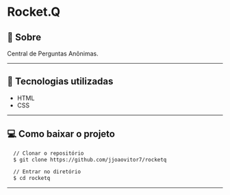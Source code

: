 # Rocket.Q

## :scroll: Sobre

Central de Perguntas Anônimas.

---

## :rocket: Tecnologias utilizadas

- HTML
- CSS

---

## :computer: Como baixar o projeto

```bash
  // Clonar o repositório
  $ git clone https://github.com/jjoaovitor7/rocketq

  // Entrar no diretório
  $ cd rocketq
```

---
